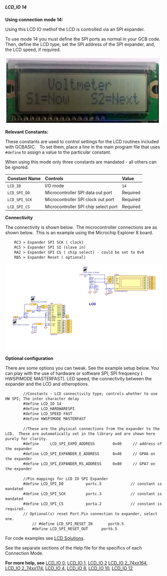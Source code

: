 <div class="section">

<div class="titlepage">

<div>

<div>

##### <span id="_lcd_io_14"></span>LCD\_IO 14

</div>

</div>

</div>

<span class="strong">**Using connection mode 14:**</span>

Using this LCD IO methof the LCD is controlled via an SPI expander.

To use mode 14 you must define the SPI ports as normal in your GCB code.
Then, define the LCD type, set the SPI address of the SPI expander, and,
the LCD speed, if required.

<div class="informalfigure">

<div class="mediaobject" align="center">

![graphic](./images/lcd_io_14_1.png)

</div>

</div>

<span class="strong">**Relevant Constants:**</span>

These constants are used to control settings for the LCD routines
included with GCBASIC.   To set them, place a line in the main program
file that uses `#define` to assign a value to the particular constant.

When using this mode only three constants are mandated - all others can
be ignored.

<div class="informaltable">

| <span class="strong">**Constant Name**</span> | <span class="strong">**Controls**</span> | <span class="strong">**Value**</span> |
|:----------------------------------------------|:-----------------------------------------|:--------------------------------------|
| `LCD_IO`                                      | I/O mode                                 | `14`                                  |
| `LCD_SPI_DO`                                  | Microcontroller SPI data out port        | Required                              |
| `LCD_SPI_SCK`                                 | Microcontroller SPI clock out port       | Required                              |
| `LCD_SPI_CS`                                  | Microcontroller SPI chip select port     | Required                              |

</div>

<span class="strong">**Connectivity**</span>

The connectivity is shown below.  The microcontroller connections are as
shown below.  This is an example using the Microchip Explorer 8 board.

``` screen
    RC3 > Expander SPI SCK ( clock)
    RC5 > Expander SPI SI (slave in)
    RA2 > Expander SPI CS ( chip select) - could be set to 0v0
    RB5 > Expander Reset ( optional)
```

<div class="informalfigure">

<div class="mediaobject" align="center">

![graphic](./images/lcd_io_14_2.png)

</div>

</div>

<span class="strong">**Optional configuration**</span>

There are some options you can tweak. See the example setup below. You
can play with the use of hardware or software SPI, SPI frequency (
HWSPIMODE MASTERFAST). LED speed, the connectivity between the expander
and the LCD and otheroptions.

``` screen
        //Constants - LCD connectivity type; controls whether to use HW SPI; The inter character delay
        #define LCD_IO 14
        #define LCD_HARDWARESPI
        #define LCD_SPEED FAST
        #define HWSPIMODE MASTERFAST

        //These are the phyiscal connections from the expander to the LCD.  These are automatically set in the library and are shown here purely for clarity.
        #define     LCD_SPI_EXPD_ADDRESS        0x40     // address of the expander
        #define LCD_SPI_EXPANDER_E_ADDRESS      0x40     // GPA6 on the expander
        #define LCD_SPI_EXPANDER_RS_ADDRESS     0x80     // GPA7 on the expander

        //Pin mappings for LCD IO SPI Expander
        #define LCD_SPI_DO          portc.5             // constant is mandated
        #define LCD_SPI_SCK         portc.3             // constant is mandated
        #define LCD_SPI_CS          porta.2             // constant is required.
        // Optional(s) reset Port.Pin connection to expander, select one.
            // #define LCD_SPI_RESET_IN       portb.5
            #define LCD_SPI_RESET_OUT      portb.5
```

For code examples see
<a href="http://github.com/Anobium/Great-Cow-BASIC-Demonstration-Sources/tree/master/LCD_Solutions" class="link">LCD Solutions</a>.

See the separate sections of the Help file for the specifics of each
Connection Mode.

<span class="strong">**For more help, see**</span>
<a href="_lcd_io_0.html" class="link" title="LCD_IO 0">LCD_IO 0</a>,
<a href="_lcd_io_1.html" class="link" title="LCD_IO 1">LCD_IO 1</a>,
<a href="_lcd_io_2.html" class="link" title="LCD_IO 2">LCD_IO 2</a>
<a href="_lcd_io_2_74xx164.html" class="link" title="LCD_IO 2_74xx164">LCD_IO 2_74xx164</a>,
<a href="_lcd_io_2_74xx174.html" class="link" title="LCD_IO 2_74xx174">LCD_IO 2_74xx174</a>,
<a href="_lcd_io_4.html" class="link" title="LCD_IO 4">LCD_IO 4</a>,
<a href="_lcd_io_8.html" class="link" title="LCD_IO 8">LCD_IO 8</a>,
<a href="_lcd_io_10.html" class="link" title="LCD_IO 10">LCD_IO 10</a>,
<a href="_lcd_io_10.html" class="link" title="LCD_IO 10">LCD_IO 12</a>

</div>
